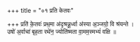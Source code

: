 +++
title = "०१ प्रति केतवः"

+++
प्रति॑ के॒तवः॑ प्रथ॒मा अ॑दृश्रन्नू॒र्ध्वा अ॑स्या अ॒ञ्जयो॒ वि श्र॑यन्ते ।  
उषो॑ अ॒र्वाचा॑ बृह॒ता रथे॑न॒ ज्योति॑ष्मता वा॒मम॒स्मभ्यं॑ वक्षि ॥